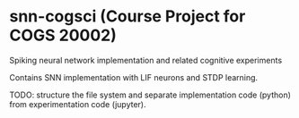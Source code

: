 # snn-cogsci (Course Project for COGS 20002)
Spiking neural network implementation and related cognitive experiments

Contains SNN implementation with LIF neurons and STDP learning.

TODO: structure the file system and separate implementation code (python) from experimentation code (jupyter).
